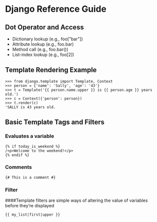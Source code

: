 # Django Reference Guide



## Dot Operator and Access
* Dictionary lookup (e.g., foo["bar"])
* Attribute lookup (e.g., foo.bar)
* Method call (e.g., foo.bar())
* List-index lookup (e.g., foo[2])


## Template Rendering Example
    >>> from django.template import Template, Context
    >>> person = {'name': 'Sally', 'age': '43'}
    >>> t = Template('{{ person.name.upper }} is {{ person.age }} years old.')
    >>> c = Context({'person': person})
    >>> t.render(c)
    'SALLY is 43 years old.

## Basic Template Tags and Filters

### Evaluates a variable
    {% if today_is_weekend %}
    /<p>Welcome to the weekend!</p>
    {% endif %}

### Comments
    {# This is a comment #}

### Filter
####Template filters are simple ways of altering the value of variables before they’re displayed

    {{ my_list|first|upper }}




